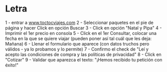 # Letra

1 - entrar a www.toctocviajes.com
2 - Seleccionar paquetes en el pie de página y hacer Click en opción Buscar
3 - Click en opción "Natal y Pipa"
4 - Imprimir el 1er precio en consola
5 - Click en el 1er Consultar, colocar una fecha en la que se quiere viajar (pueden poner así tal cuál que les deja: Mañana)
6 - Llenar el formulario que aparece (con datos truchos pero válidos - ya lo probamos y lo permite)
7 - Confirmo el check de "Leí y acepto las condiciones de compra y las políticas de privacidad"
8 - Click en "Cotizar"
9 - Validar que aparezca el texto: "¡Hemos recibido tu petición con éxito!"
